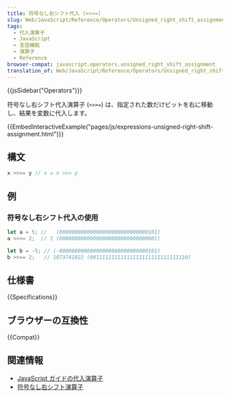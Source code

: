 ```yaml
---
title: 符号なし右シフト代入 (>>>=)
slug: Web/JavaScript/Reference/Operators/Unsigned_right_shift_assignment
tags:
  - 代入演算子
  - JavaScript
  - 言語機能
  - 演算子
  - Reference
browser-compat: javascript.operators.unsigned_right_shift_assignment
translation_of: Web/JavaScript/Reference/Operators/Unsigned_right_shift_assignment
---
```

{{jsSidebar("Operators")}}

符号なし右シフト代入演算子 (_`>>>=`_) は、指定された数だけビットを右に移動し、結果を変数に代入します。

{{EmbedInteractiveExample("pages/js/expressions-unsigned-right-shift-assignment.html")}}

## 構文

```js
x >>>= y // x = x >>> y
```

## 例

### 符号なし右シフト代入の使用

```js
let a = 5; //   (00000000000000000000000000000101)
a >>>= 2;  // 1 (00000000000000000000000000000001)

let b = -5; // (-00000000000000000000000000000101)
b >>>= 2;   // 1073741822 (00111111111111111111111111111110)
```

## 仕様書

{{Specifications}}

## ブラウザーの互換性

{{Compat}}

## 関連情報

- [JavaScript ガイドの代入演算子](/ja/docs/Web/JavaScript/Guide/Expressions_and_Operators#代入演算子)
- [符号なし右シフト演算子](/ja/docs/Web/JavaScript/Reference/Operators/Unsigned_right_shift)
